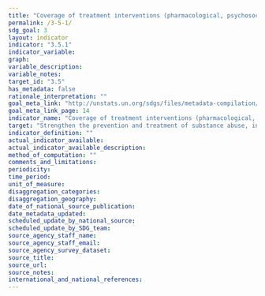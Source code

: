 ```yaml
---
title: "Coverage of treatment interventions (pharmacological, psychosocial and rehabilitation and aftercare services) for substance use disorders"
permalink: /3-5-1/
sdg_goal: 3
layout: indicator
indicator: "3.5.1"
indicator_variable: 
graph: 
variable_description: 
variable_notes: 
target_id: "3.5"
has_metadata: false
rationale_interpretation: ""
goal_meta_link: "http://unstats.un.org/sdgs/files/metadata-compilation/Metadata-Goal-3.pdf"
goal_meta_link_page: 14
indicator_name: "Coverage of treatment interventions (pharmacological, psychosocial and rehabilitation and aftercare services) for substance use disorders"
target: "Strengthen the prevention and treatment of substance abuse, including narcotic drug abuse and harmful use of alcohol."
indicator_definition: ""
actual_indicator_available: 
actual_indicator_available_description: 
method_of_computation: ""
comments_and_limitations: 
periodicity: 
time_period: 
unit_of_measure: 
disaggregation_categories: 
disaggregation_geography: 
date_of_national_source_publication: 
date_metadata_updated: 
scheduled_update_by_national_source: 
scheduled_update_by_SDG_team: 
source_agency_staff_name: 
source_agency_staff_email: 
source_agency_survey_dataset: 
source_title: 
source_url: 
source_notes: 
international_and_national_references: 
---
```


